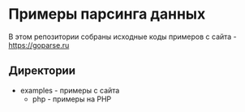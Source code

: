 # Примеры парсинга данных

В этом репозитории собраны исходные коды примеров с сайта - https://goparse.ru

## Директории

 * examples - примеры с сайта
	* php - примеры на PHP